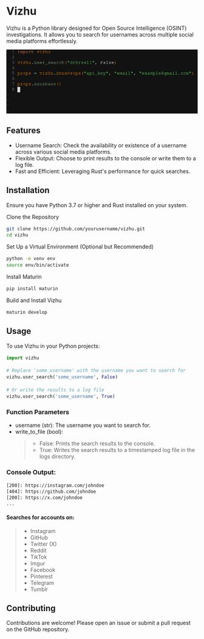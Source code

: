 # Vizhu
Vizhu is a Python library designed for Open Source Intelligence (OSINT) investigations. It allows you to search for usernames across multiple social media platforms effortlessly.

![Example](vizhu.png)

## Features
- Username Search: Check the availability or existence of a username across various social media platforms.
- Flexible Output: Choose to print results to the console or write them to a log file.
- Fast and Efficient: Leveraging Rust's performance for quick searches.

## Installation
Ensure you have Python 3.7 or higher and Rust installed on your system.

Clone the Repository
```sh
git clone https://github.com/yourusername/vizhu.git
cd vizhu
```

Set Up a Virtual Environment (Optional but Recommended)
```sh
python -m venv env
source env/bin/activate
```

Install Maturin
```sh
pip install maturin
```

Build and Install Vizhu
```sh
maturin develop
```

## Usage
To use Vizhu in your Python projects:
```py
import vizhu

# Replace 'some_username' with the username you want to search for
vizhu.user_search('some_username', False)

# Or write the results to a log file
vizhu.user_search('some_username', True)
```

### Function Parameters
- username (str): The username you want to search for.
- write_to_file (bool):
    > - False: Prints the search results to the console.
    > -  True: Writes the search results to a timestamped log file in the logs directory.

### Console Output:
```
[200]: https://instagram.com/johndoe
[404]: https://github.com/johndoe
[200]: https://x.com/johndoe
...
```

#### Searches for accounts on:
> - Instagram
> - GitHub
> - Twitter (X)
> - Reddit
> - TikTok
> - Imgur
> - Facebook
> - Pinterest
> - Telegram
> - Tumblr

## Contributing
Contributions are welcome! Please open an issue or submit a pull request on the GitHub repository.


